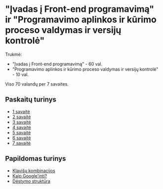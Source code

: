 # "Įvadas į Front-end programavimą" ir "Programavimo aplinkos ir kūrimo proceso valdymas ir versijų kontrolė"

Trukmė:

-   "Įvadas į Front-end programavimą" - 60 val.
-   "Programavimo aplinkos ir kūrimo proceso valdymas ir versijų kontrolė" - 10 val.

Viso 70 valandų per 7 savaites.

## Paskaitų turinys

-   [1 savaitė](./1%20savaitė/README.md)
-   [2 savaitė](./2%20savaitė/README.md)
-   [3 savaitė](./3%20savaitė/README.md)
-   [4 savaitė](./4%20savaitė/README.md)
-   [5 savaitė](./5%20savaitė/README.md)
-   [6 savaitė](./6%20savaitė/README.md)
-   [7 savaitė](./7%20savaitė/README.md)

## Papildomas turinys

-   [Klavišų kombinacijos](./keyboard-shortcuts.md)
-   [Kaip Google'inti?](./how-to-google.md)
-   [Dėstymo struktūra](./structure.md)
